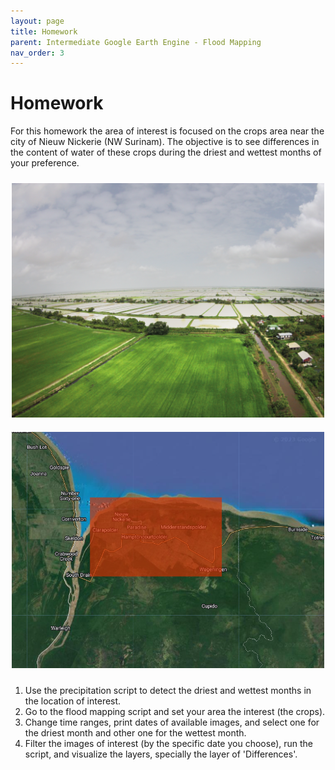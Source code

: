 ```yaml
---
layout: page
title: Homework
parent: Intermediate Google Earth Engine - Flood Mapping
nav_order: 3
---
```


# Homework



For this homework the area of interest is focused on the crops area near the city of Nieuw Nickerie (NW Surinam). The objective is to see differences in the content of water of these crops during the driest and wettest months of your preference.

<p align="center">
<img src="../images/flood/T6_3_00.png" vspace="10" width="500">
<img src="../images/flood/T6_3_01.png" vspace="10" width="500">
</p>


1. Use the precipitation script to detect the driest and wettest months in the location of interest.
2. Go to the flood mapping script and set your area the interest (the crops).
3. Change time ranges, print dates of available images, and select one for the driest month and other one for the wettest month.
4. Filter the images of interest (by the specific date you choose), run the script, and visualize the layers, specially the layer of 'Differences'.
